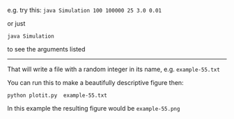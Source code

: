 e.g. try this:
`java Simulation 100 100000 25 3.0 0.01`

or just 

`java Simulation`

to see the arguments listed

---
That will write a file with a random integer in its name, e.g. `example-55.txt`

You can run this to make a beautifully descriptive figure then:

`python plotit.py  example-55.txt`

In this example the resulting figure would be `example-55.png`

